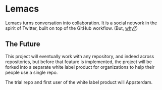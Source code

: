 Lemacs
======

Lemacs turns conversation into collaboration. It is a social network in the spirit of Twitter, built on top of the GitHub workflow. (But, [why?](https://github.com/lemurs/Lemacs/wiki/Why))


## The Future

This project will eventually work with any repository, and indeed across repositories, but before that feature is implemented, the project will be forked into a separate white label product for organizations to help their people use a single repo.

The trial repo and first user of the white label product will Appsterdam.
